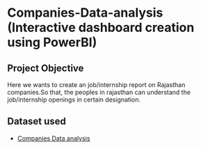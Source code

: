 # Companies-Data-analysis (Interactive dashboard creation using PowerBI)
## Project Objective
Here we wants to create an job/internship report on Rajasthan companies.So that, the peoples in rajasthan can understand the job/internship openings in certain designation.

## Dataset used
- <a href="https://github.com/spoorthibr31/Companies-Data-analysis/blob/main/Excel%20file.csv">Companies Data analysis</a>


